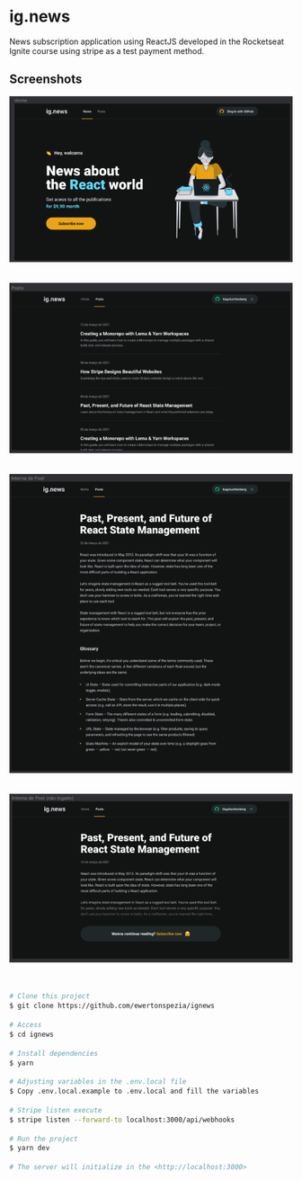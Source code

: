 # ig.news

News subscription application using ReactJS developed in the Rocketseat Ignite course using stripe as a test payment method.

## Screenshots

<div align="center" id="top"> 
  <img src="./public/images/home-ignews.png" alt="Home ignews" />
</div>
<br/>
<br/>
<div align="center" id="top"> 
  <img src="./public/images/posts-ignews.png" alt="Posts ignews" />
</div>
<br/>
<br/>
<div align="center" id="top"> 
  <img src="./public/images/inside-posts-ignews.png" alt="Inside posts ignews" />
</div>
<br/>
<br/>
<div align="center" id="top"> 
  <img src="./public/images/posts-not-login-ignews.png" alt="Posts not login ignews" />
</div>
<br/>
<br/>

```bash
# Clone this project
$ git clone https://github.com/ewertonspezia/ignews

# Access
$ cd ignews

# Install dependencies
$ yarn

# Adjusting variables in the .env.local file
$ Copy .env.local.example to .env.local and fill the variables

# Stripe listen execute
$ stripe listen --forward-to localhost:3000/api/webhooks

# Run the project
$ yarn dev

# The server will initialize in the <http://localhost:3000>
```
